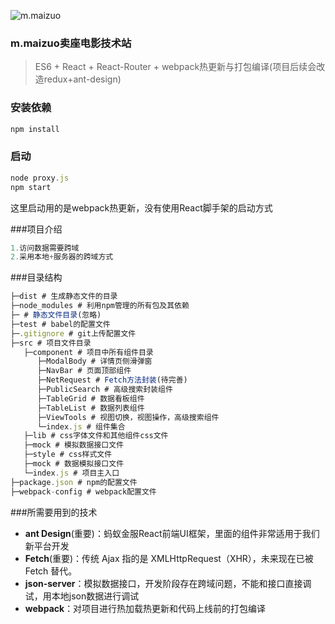 ![m.maizuo](https://avatars3.githubusercontent.com/u/22174598?v=4&s=460)
### m.maizuo卖座电影技术站
> ES6 + React + React-Router + webpack热更新与打包编译(项目后续会改造redux+ant-design)

### 安装依赖
```javascript
npm install
```

### 启动
```javascript
node proxy.js
npm start
```
这里启动用的是webpack热更新，没有使用React脚手架的启动方式

###项目介绍
> 
```javascript
1.访问数据需要跨域 
2.采用本地+服务器的跨域方式
```


###目录结构
```javascript
├─dist # 生成静态文件的目录  
├─node_modules # 利用npm管理的所有包及其依赖  
├─ # 静态文件目录(忽略)  
├─test # babel的配置文件  
├─.gitignore # git上传配置文件  
├─src # 项目文件目录  
   ├─component # 项目中所有组件目录  
      ├─ModalBody # 详情页侧滑弹窗
      ├─NavBar # 页面顶部组件  
      ├─NetRequest # Fetch方法封装(待完善)  
      ├─PublicSearch # 高级搜索封装组件  
      ├─TableGrid # 数据看板组件  
      ├─TableList # 数据列表组件  
      ├─ViewTools # 视图切换，视图操作，高级搜索组件  
      └─index.js # 组件集合
   ├─lib # css字体文件和其他组件css文件  
   ├─mock # 模拟数据接口文件  
   ├─style # css样式文件  
   ├─mock # 数据模拟接口文件  
   └─index.js # 项目主入口
├─package.json # npm的配置文件
├─webpack-config # webpack配置文件
```

###所需要用到的技术
* **ant Design**(重要)：蚂蚁金服React前端UI框架，里面的组件非常适用于我们新平台开发  
* **Fetch**(重要)：传统 Ajax 指的是 XMLHttpRequest（XHR），未来现在已被 Fetch 替代。
* **json-server**：模拟数据接口，开发阶段存在跨域问题，不能和接口直接调试，用本地json数据进行调试
* **webpack**：对项目进行热加载热更新和代码上线前的打包编译

